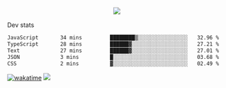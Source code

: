 <h3 align="center">
  <a href="https://github.com/spoopy2023">
      <img src="https://github-profile-trophy.vercel.app/?username=Spoopy2023&no-bg=true&no-frame=true">
  </a>
</h3>

Dev stats
<!--START_SECTION:waka-->

```txt
JavaScript       34 mins         ████████▒░░░░░░░░░░░░░░░░   32.96 %
TypeScript       28 mins         ██████▓░░░░░░░░░░░░░░░░░░   27.21 %
Text             27 mins         ██████▓░░░░░░░░░░░░░░░░░░   27.01 %
JSON             3 mins          █░░░░░░░░░░░░░░░░░░░░░░░░   03.68 %
CSS              2 mins          ▓░░░░░░░░░░░░░░░░░░░░░░░░   02.49 %
```

<!--END_SECTION:waka-->
[![wakatime](https://wakatime.com/badge/user/018ece4c-ff65-47b1-86a2-26e4e720c978.svg)](https://wakatime.com/@mac_g)
<img src="https://camo.githubusercontent.com/935c1e1091fb0ce9d975d06263ed4bc014721cd7e52b557f59b07c85da01afe3/68747470733a2f2f6b6f6d617265762e636f6d2f67687076632f3f757365726e616d653d5843726166744d616e3532266c6162656c3d566965777326636f6c6f723d626c7565267374796c653d706c6173746963">
